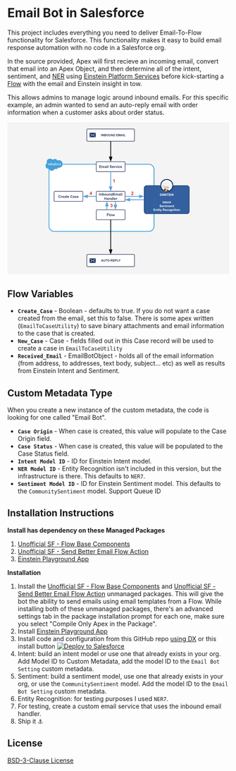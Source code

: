 
# Email Bot in Salesforce

This project includes everything you need to deliver Email-To-Flow functionality for Salesforce. This functionality makes it easy to build email response automation with no code in a Salesforce org.

In the source provided, Apex will first recieve an incoming email, convert that email into an Apex Object, and then determine all of the intent, sentiment, and [NER](https://en.wikipedia.org/wiki/Named-entity_recognition) using [Einstein Platform Services](https://developer.salesforce.com/developer-centers/ein-platform/) before kick-starting a [Flow](https://help.salesforce.com/articleView?id=flow_builder.htm&language=en_us&r=https%3A%2F%2Fwww.google.com%2F&type=5) with the email and Einstein insight in tow. 

This allows admins to manage logic around inbound emails. For this specific example, an admin wanted to send an auto-reply email with order information when a customer asks about order status.

![Email Bot Design Diagram](/diagrams/design.png)

## Flow Variables

 - **`Create_Case`** - Boolean - defaults to true. If you do not want a case created from the email, set this to false. There is some apex written (`EmailToCaseUtility`) to save binary attachments and email information to the case that is created.
 - **`New_Case`** - Case - fields filled out in this Case record will be used to create a case in  `EmailToCaseUtility`
 - **`Received_Email`** - EmailBotObject - holds all of the email information (from address, to addresses, text body, subject... etc) as well as results from Einstein Intent and Sentiment.

 ## Custom Metadata Type

 When you create a new instance of the custom metadata, the code is looking for one called "Email Bot".

- **`Case Origin`** - When case is created, this value will populate to the Case Origin field.
- **`Case Status`** - When case is created, this value will be populated to the Case Status field.
- **`Intent Model ID`** - ID for Einstein Intent model.
- **`NER Model ID`** - Entity Recognition isn't included in this version, but the infrastructure is there. This defaults to `NER7`.
- **`Sentiment Model ID`** - ID for Einstein Sentiment model. This defaults to the `CommunitySentiment` model.
Support Queue ID

## Installation Instructions

**Install has dependency on these Managed Packages**

 1. [Unofficial SF - Flow Base Components](https://unofficialsf.com/introducing-flowbasecomponents/)    
 2. [Unofficial SF - Send Better Email Flow Action](https://unofficialsf.com/send-better-email-flow-action/)
 3. [Einstein Playground App](https://appexchange.salesforce.com/appxListingDetail?listingId=a0N3A00000Ed1V8UAJ)

**Installation**

 1. Install the [Unofficial SF - Flow Base Components](https://unofficialsf.com/introducing-flowbasecomponents/) and [Unofficial SF - Send Better Email Flow Action](https://unofficialsf.com/send-better-email-flow-action/) unmanaged packages. This will give the bot the ability to send emails using email templates from a Flow. While installing both of these unmanaged packages, there's an advanced settings tab in the package installation prompt for each one, make sure you select "Compile Only Apex in the Package".
 2. Install [Einstein Playground App](https://appexchange.salesforce.com/appxListingDetail?listingId=a0N3A00000Ed1V8UAJ)
 3. Install code and configuration from this GitHub repo [using DX](https://medium.com/@abarnes26/how-to-connect-vscode-to-a-salesforce-org-the-easy-way-11baa8dc351b) or this install button <a href="https://githubsfdeploy.herokuapp.com?owner=iiretepii&repo=Einstein-Email-Bot"><img alt="Deploy to Salesforce" src="https://raw.githubusercontent.com/afawcett/githubsfdeploy/master/src/main/webapp/resources/img/deploy.png"></a>
 4. Intent: build an intent model or use one that already exists in your org. Add Model ID to Custom Metadata, add the model ID to the `Email Bot Setting` custom metadata.
 5. Sentiment: build a sentiment model, use one that already exists in your org, or use the `CommunitySentiment` model. Add the model ID to the `Email Bot Setting` custom metadata.
 6. Entity Recognition: for testing purposes I used `NER7`.
 7. For testing, create a custom email service that uses the inbound email handler.
 8. Ship it ⚓️

 ## License
 [BSD-3-Clause License](https://github.com/iiretepii/Einstein-Email-Bot/blob/master/LICENSE)
